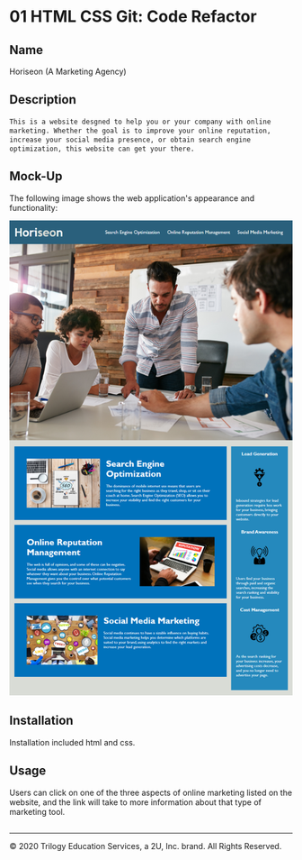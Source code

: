 # 01 HTML CSS Git: Code Refactor

## Name
Horiseon
(A Marketing Agency)


## Description 

```
This is a website desgned to help you or your company with online marketing. Whether the goal is to improve your online reputation, increase your social media presence, or obtain search engine optimization, this website can get your there. 
```


## Mock-Up

The following image shows the web application's appearance and functionality:

![Screenshot](./Assets/screenshot.png)


## Installation

Installation included html and css.

## Usage

Users can click on one of the three aspects of online marketing listed on the website, and the link will take to more information about that type of marketing tool.

## 

- - -
© 2020 Trilogy Education Services, a 2U, Inc. brand. All Rights Reserved.
